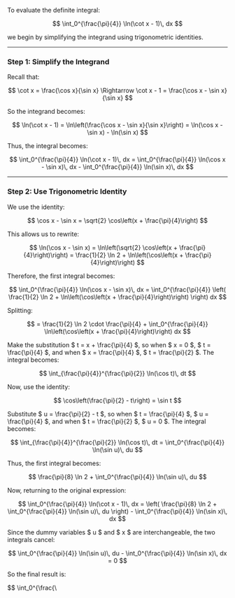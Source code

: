 To evaluate the definite integral:

$$
\int_0^{\frac{\pi}{4}} \ln(\cot x - 1)\, dx
$$

we begin by simplifying the integrand using trigonometric identities.

---

### Step 1: Simplify the Integrand

Recall that:

$$
\cot x = \frac{\cos x}{\sin x}
\Rightarrow \cot x - 1 = \frac{\cos x - \sin x}{\sin x}
$$

So the integrand becomes:

$$
\ln(\cot x - 1) = \ln\left(\frac{\cos x - \sin x}{\sin x}\right) = \ln(\cos x - \sin x) - \ln(\sin x)
$$

Thus, the integral becomes:

$$
\int_0^{\frac{\pi}{4}} \ln(\cot x - 1)\, dx = \int_0^{\frac{\pi}{4}} \ln(\cos x - \sin x)\, dx - \int_0^{\frac{\pi}{4}} \ln(\sin x)\, dx
$$

---

### Step 2: Use Trigonometric Identity

We use the identity:

$$
\cos x - \sin x = \sqrt{2} \cos\left(x + \frac{\pi}{4}\right)
$$

This allows us to rewrite:

$$
\ln(\cos x - \sin x) = \ln\left(\sqrt{2} \cos\left(x + \frac{\pi}{4}\right)\right) = \frac{1}{2} \ln 2 + \ln\left(\cos\left(x + \frac{\pi}{4}\right)\right)
$$

Therefore, the first integral becomes:

$$
\int_0^{\frac{\pi}{4}} \ln(\cos x - \sin x)\, dx = \int_0^{\frac{\pi}{4}} \left( \frac{1}{2} \ln 2 + \ln\left(\cos\left(x + \frac{\pi}{4}\right)\right) \right) dx
$$

Splitting:

$$
= \frac{1}{2} \ln 2 \cdot \frac{\pi}{4} + \int_0^{\frac{\pi}{4}} \ln\left(\cos\left(x + \frac{\pi}{4}\right)\right) dx
$$

Make the substitution $ t = x + \frac{\pi}{4} $, so when $ x = 0 $, $ t = \frac{\pi}{4} $, and when $ x = \frac{\pi}{4} $, $ t = \frac{\pi}{2} $. The integral becomes:

$$
\int_{\frac{\pi}{4}}^{\frac{\pi}{2}} \ln(\cos t)\, dt
$$

Now, use the identity:

$$
\cos\left(\frac{\pi}{2} - t\right) = \sin t
$$

Substitute $ u = \frac{\pi}{2} - t $, so when $ t = \frac{\pi}{4} $, $ u = \frac{\pi}{4} $, and when $ t = \frac{\pi}{2} $, $ u = 0 $. The integral becomes:

$$
\int_{\frac{\pi}{4}}^{\frac{\pi}{2}} \ln(\cos t)\, dt = \int_0^{\frac{\pi}{4}} \ln(\sin u)\, du
$$

Thus, the first integral becomes:

$$
\frac{\pi}{8} \ln 2 + \int_0^{\frac{\pi}{4}} \ln(\sin u)\, du
$$

Now, returning to the original expression:

$$
\int_0^{\frac{\pi}{4}} \ln(\cot x - 1)\, dx = \left( \frac{\pi}{8} \ln 2 + \int_0^{\frac{\pi}{4}} \ln(\sin u)\, du \right) - \int_0^{\frac{\pi}{4}} \ln(\sin x)\, dx
$$

Since the dummy variables $ u $ and $ x $ are interchangeable, the two integrals cancel:

$$
\int_0^{\frac{\pi}{4}} \ln(\sin u)\, du - \int_0^{\frac{\pi}{4}} \ln(\sin x)\, dx = 0
$$

So the final result is:

$$
\int_0^{\frac{\